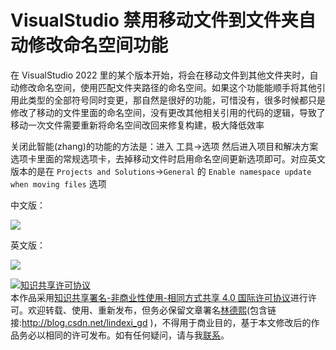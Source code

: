 
# VisualStudio 禁用移动文件到文件夹自动修改命名空间功能

在 VisualStudio 2022 里的某个版本开始，将会在移动文件到其他文件夹时，自动修改命名空间，使用匹配文件夹路径的命名空间。如果这个功能能顺手将其他引用此类型的全部符号同时变更，那自然是很好的功能，可惜没有，很多时候都只是修改了移动的文件里面的命名空间，没有更改其他相关引用的代码的逻辑，导致了移动一次文件需要重新将命名空间改回来修复构建，极大降低效率

<!--more-->


<!-- CreateTime:2022/8/31 10:35:38 -->

<!-- 发布 -->
<!-- 博客 -->

关闭此智能(zhang)的功能的方法是：进入 工具->选项 然后进入项目和解决方案选项卡里面的常规选项卡，去掉移动文件时启用命名空间更新选项即可。对应英文版本的是在 `Projects and Solutions`->`General` 的 `Enable namespace update when moving files` 选项

中文版：

<!-- ![](image/VisualStudio 禁用移动文件到文件夹自动修改命名空间功能/VisualStudio 禁用移动文件到文件夹自动修改命名空间功能1.png) -->

![](http://image.acmx.xyz/lindexi%2FQQ%25E5%259B%25BE%25E7%2589%258720220831103818.png)

英文版：

<!-- ![](image/VisualStudio 禁用移动文件到文件夹自动修改命名空间功能/VisualStudio 禁用移动文件到文件夹自动修改命名空间功能0.png) -->

![](http://image.acmx.xyz/lindexi%2F20228311035501070.jpg)





<a rel="license" href="http://creativecommons.org/licenses/by-nc-sa/4.0/"><img alt="知识共享许可协议" style="border-width:0" src="https://licensebuttons.net/l/by-nc-sa/4.0/88x31.png" /></a><br />本作品采用<a rel="license" href="http://creativecommons.org/licenses/by-nc-sa/4.0/">知识共享署名-非商业性使用-相同方式共享 4.0 国际许可协议</a>进行许可。欢迎转载、使用、重新发布，但务必保留文章署名[林德熙](http://blog.csdn.net/lindexi_gd)(包含链接:http://blog.csdn.net/lindexi_gd )，不得用于商业目的，基于本文修改后的作品务必以相同的许可发布。如有任何疑问，请与我[联系](mailto:lindexi_gd@163.com)。